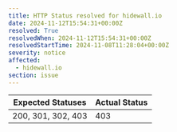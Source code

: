 ```yaml
---
title: HTTP Status resolved for hidewall.io
date: 2024-11-12T15:54:31+00:00Z
resolved: True
resolvedWhen: 2024-11-12T15:54:31+00:00Z
resolvedStartTime: 2024-11-08T11:28:04+00:00Z
severity: notice
affected:
  - hidewall.io
section: issue
---
```


| Expected Statuses | Actual Status  |
|-------------------|----------------|
| 200, 301, 302, 403 | 403 |
